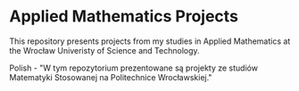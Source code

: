 # Applied Mathematics Projects
This repository presents projects from my studies in Applied Mathematics at the Wrocław Univeristy of Science and Technology.

Polish - "W tym repozytorium prezentowane są projekty ze studiów Matematyki Stosowanej na Politechnice Wrocławskiej."
